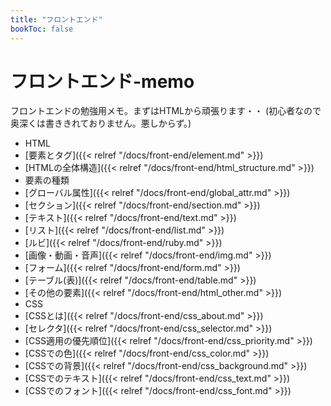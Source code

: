 ```yaml
---
title: "フロントエンド"
bookToc: false
---
```


# フロントエンド-memo

フロントエンドの勉強用メモ。まずはHTMLから頑張ります・・
(初心者なので奥深くは書ききれておりません。悪しからず。)

- HTML
 - [要素とタグ]({{< relref "/docs/front-end/element.md" >}})
 - [HTMLの全体構造]({{< relref "/docs/front-end/html_structure.md" >}})
 - 要素の種類
 - [グローバル属性]({{< relref "/docs/front-end/global_attr.md" >}})
 - [セクション]({{< relref "/docs/front-end/section.md" >}})
 - [テキスト]({{< relref "/docs/front-end/text.md" >}})
 - [リスト]({{< relref "/docs/front-end/list.md" >}})
 - [ルビ]({{< relref "/docs/front-end/ruby.md" >}})
 - [画像・動画・音声]({{< relref "/docs/front-end/img.md" >}})
 - [フォーム]({{< relref "/docs/front-end/form.md" >}})
 - [テーブル(表)]({{< relref "/docs/front-end/table.md" >}})
 - [その他の要素]({{< relref "/docs/front-end/html_other.md" >}})
- CSS
 - [CSSとは]({{< relref "/docs/front-end/css_about.md" >}})
 - [セレクタ]({{< relref "/docs/front-end/css_selector.md" >}})
 - [CSS適用の優先順位]({{< relref "/docs/front-end/css_priority.md" >}})
 - [CSSでの色]({{< relref "/docs/front-end/css_color.md" >}})
 - [CSSでの背景]({{< relref "/docs/front-end/css_background.md" >}})
 - [CSSでのテキスト]({{< relref "/docs/front-end/css_text.md" >}})
 - [CSSでのフォント]({{< relref "/docs/front-end/css_font.md" >}})

